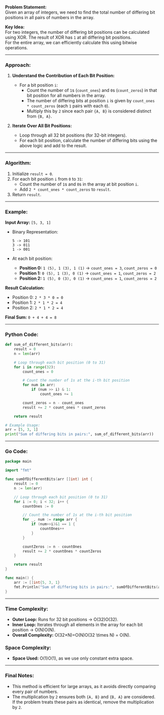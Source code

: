**Problem Statement:**  
Given an array of integers, we need to find the total number of differing bit positions in all pairs of numbers in the array.

**Key Idea:**  
For two integers, the number of differing bit positions can be calculated using XOR. The result of XOR has `1` at all differing bit positions.  
For the entire array, we can efficiently calculate this using bitwise operations.

---

### Approach:

1. **Understand the Contribution of Each Bit Position:**
    
    - For a bit position `i`:
        - Count the number of `1`s (`count_ones`) and `0`s (`count_zeros`) in that bit position for all numbers in the array.
        - The number of differing bits at position `i` is given by `count_ones * count_zeros` (each `1` pairs with each `0`).
        - Multiply this by `2` since each pair `{A, B}` is considered distinct from `{B, A}`.
2. **Iterate Over All Bit Positions:**
    
    - Loop through all 32 bit positions (for 32-bit integers).
    - For each bit position, calculate the number of differing bits using the above logic and add to the result.

---

### Algorithm:

1. Initialize `result = 0`.
2. For each bit position `i` from `0` to `31`:
    - Count the number of `1`s and `0`s in the array at bit position `i`.
    - Add `2 * count_ones * count_zeros` to `result`.
3. Return `result`.

---

### Example:

**Input Array:** `[5, 3, 1]`

- Binary Representation:
    
    ```
    5 -> 101
    3 -> 011
    1 -> 001
    ```
    
- At each bit position:
    - **Position 0:** `1 (5), 1 (3), 1 (1)` → `count_ones = 3`, `count_zeros = 0`
    - **Position 1:** `0 (5), 1 (3), 0 (1)` → `count_ones = 1`, `count_zeros = 2`
    - **Position 2:** `1 (5), 0 (3), 0 (1)` → `count_ones = 1`, `count_zeros = 2`

**Result Calculation:**

- Position 0: `2 * 3 * 0 = 0`
- Position 1: `2 * 1 * 2 = 4`
- Position 2: `2 * 1 * 2 = 4`

**Final Sum:** `0 + 4 + 4 = 8`

---

### Python Code:

```python
def sum_of_different_bits(arr):
    result = 0
    n = len(arr)

    # Loop through each bit position (0 to 31)
    for i in range(32):
        count_ones = 0

        # Count the number of 1s at the i-th bit position
        for num in arr:
            if (num >> i) & 1:
                count_ones += 1

        count_zeros = n - count_ones
        result += 2 * count_ones * count_zeros

    return result

# Example Usage:
arr = [5, 3, 1]
print("Sum of differing bits in pairs:", sum_of_different_bits(arr))
```

---

### Go Code:

```go
package main

import "fmt"

func sumOfDifferentBits(arr []int) int {
    result := 0
    n := len(arr)

    // Loop through each bit position (0 to 31)
    for i := 0; i < 32; i++ {
        countOnes := 0

        // Count the number of 1s at the i-th bit position
        for _, num := range arr {
            if (num>>i)&1 == 1 {
                countOnes++
            }
        }

        countZeros := n - countOnes
        result += 2 * countOnes * countZeros
    }

    return result
}

func main() {
    arr := []int{5, 3, 1}
    fmt.Println("Sum of differing bits in pairs:", sumOfDifferentBits(arr))
}
```

---

### Time Complexity:

- **Outer Loop:** Runs for 32 bit positions → O(32)O(32).
- **Inner Loop:** Iterates through all elements in the array for each bit position → O(N)O(N).
- **Overall Complexity:** O(32×N)=O(N)O(32 \times N) = O(N).

### Space Complexity:

- **Space Used:** O(1)O(1), as we use only constant extra space.

---

### Final Notes:

- This method is efficient for large arrays, as it avoids directly comparing every pair of numbers.
- The multiplication by `2` ensures both `{A, B}` and `{B, A}` are considered. If the problem treats these pairs as identical, remove the multiplication by `2`.